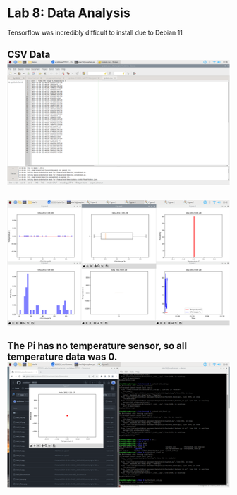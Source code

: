 # Lab 8: Data Analysis

Tensorflow was incredibly difficult to install due to Debian 11

CSV Data
![](Screenshots/lab8_csv.png)
---
![](Screenshots/lab8_1_1.png)
---
The Pi has no temperature sensor, so all temperature data was 0.
![](Screenshots/lab8_2_1.png)
---

